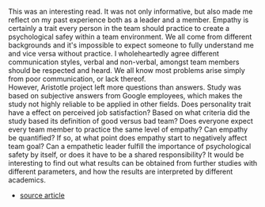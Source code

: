 This was an interesting read. It was not only informative, but also made me reflect on my past experience both as a leader and a member. Empathy is certainly a trait every person in the team should practice to create a psychological safey within a team environment. We all come from different backgrounds and it's impossible to expect someone to fully understand me and vice versa without practice. I wholeheartedly agree different communication styles, verbal and non-verbal, amongst team members should be respected and heard. We all know most problems arise simply from poor communication, or lack thereof.<br />
However, Aristotle project left more questions than answers. Study was based on subjective answers from Google employees, which makes the study not highly reliable to be applied in other fields. Does personality trait have a effect on perceived job satisfaction? Based on what criteria did the study based its definition of good versus bad team? Does everyone expect every team member to practice the same level of empathy? Can empathy be quantified? If so, at what point does empathy start to negatively affect team goal? Can a empathetic leader fulfill the importance of psychological safety by itself, or does it have to be a shared responsibility? It would be interesting to find out what results can be obtained from further studies with different parameters, and how the results are interpreted by different academics.


- [source article](https://web.archive.org/web/20220202080115/https://www.nytimes.com/2016/02/28/magazine/what-google-learned-from-its-quest-to-build-the-perfect-team.html?_r=0)
